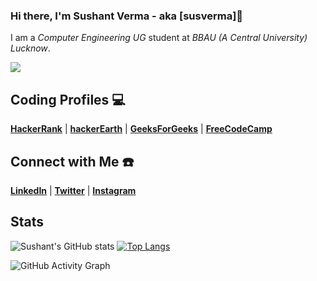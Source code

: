 <!-- header picture -->
<!-- [![Header](https://raw.githubusercontent.com/MartinHeinz/<OWNER>/<OWNER>/readme_header.png "Header")](https://some-url.dev/) -->


### Hi there, I'm Sushant Verma - aka [susverma]👋

I am a _Computer Engineering UG_ student at _BBAU (A Central University) Lucknow_.

![](https://komarev.com/ghpvc/?username=susverma&color=red&label=PROFILE+VIEWS)


## Coding Profiles 💻
[**HackerRank**](https://www.hackerrank.com/susverma) |
[**hackerEarth**](http://www.hackerearth.com/@susverma) |
[**GeeksForGeeks**](https://auth.geeksforgeeks.org/user/susverma/profile) |
[**FreeCodeCamp**](https://www.freecodecamp.org/susverma)
## Connect with Me ☎️
[**LinkedIn**](https://www.linkedin.com/in/susverma/) | [**Twitter**](https://twitter.com/sushantverma__) | [**Instagram**](https://instagram.com/sushantverma__)

## Stats
![Sushant's GitHub stats](https://github-readme-stats.vercel.app/api?username=susverma&show_icons=true&theme=dark)
[![Top Langs](https://github-readme-stats.vercel.app/api/top-langs/?username=susverma&layout=compact&theme=dark)](https://github.com/susverma/github-readme-stats)

![GitHub Activity Graph](https://activity-graph.herokuapp.com/graph?username=susverma)

<!--
**susverma/susverma** is a ✨ _special_ ✨ repository because its `README.md` (this file) appears on your GitHub profile.

Here are some ideas to get you started:

- 🔭 I’m currently working on ...
- 🌱 I’m currently learning ...
- 👯 I’m looking to collaborate on ...
- 🤔 I’m looking for help with ...
- 💬 Ask me about ...
- 📫 How to reach me: ...
- 😄 Pronouns: ...
- ⚡ Fun fact: ...
-->

